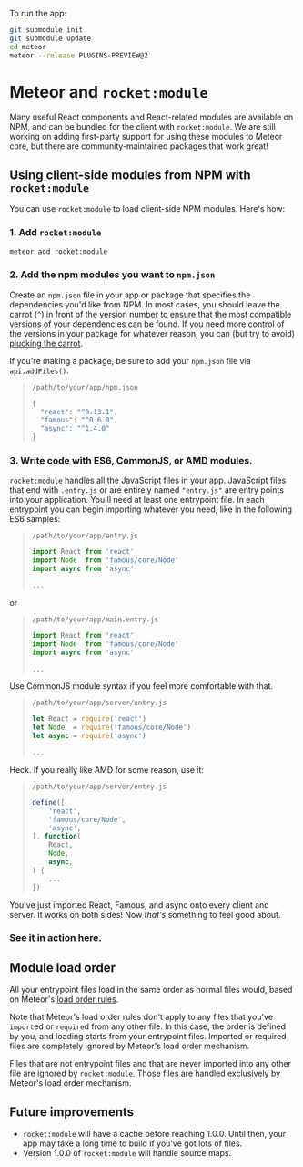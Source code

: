 
To run the app:

```sh
git submodule init
git submodule update
cd meteor
meteor --release PLUGINS-PREVIEW@2
```

Meteor and `rocket:module`
==========================

Many useful React components and React-related modules are available on NPM,
and can be bundled for the client with `rocket:module`. We are still working on
adding first-party support for using these modules to Meteor core, but there
are community-maintained packages that work great!

Using client-side modules from NPM with `rocket:module`
-------------------------------------------------------

You can use `rocket:module` to load client-side NPM modules. Here's how:

### 1. Add `rocket:module`

```sh
meteor add rocket:module
```

### 2. Add the npm modules you want to `npm.json`

Create an `npm.json` file in your app or package that specifies the
dependencies you'd like from NPM. In most cases, you should leave the carrot
(`^`) in front of the version number to ensure that the most compatible
versions of your dependencies can be found. If you need more control of the
versions in your package for whatever reason, you can (but try to avoid)
[plucking the carrot](http://semver.org).

If you're making a package, be sure to add your `npm.json` file via
`api.addFiles()`.

> `/path/to/your/app/npm.json`
> ```js
> {
>   "react": "^0.13.1",
>   "famous": "^0.6.0",
>   "async": "^1.4.0"
> }
> ```

### 3. Write code with ES6, CommonJS, or AMD modules.

`rocket:module` handles all the JavaScript files in your app. JavaScript files
that end with `.entry.js` or are entirely named `"entry.js"` are entry points
into your application. You'll need at least one entrypoint file. In each entrypoint you can
begin importing whatever you need, like in the following ES6 samples:

> `/path/to/your/app/entry.js`
> ```js
> import React from 'react'
> import Node  from 'famous/core/Node'
> import async from 'async'
>
> ...
> ```

or

> `/path/to/your/app/main.entry.js`
> ```js
> import React from 'react'
> import Node  from 'famous/core/Node'
> import async from 'async'
>
> ...
> ```

Use CommonJS module syntax if you feel more comfortable with that.

> `/path/to/your/app/server/entry.js`
> ```js
> let React = require('react')
> let Node  = require('famous/core/Node')
> let async = require('async')
>
> ...
> ```

Heck. If you really like AMD for some reason, use it:

> `/path/to/your/app/server/entry.js`
> ```js
> define([
>     'react',
>     'famous/core/Node',
>     'async',
> ], function(
>     React,
>     Node,
>     async,
> ) {
>     ...
> })
> ```

You've just imported React, Famous, and async onto every client and server. It works on both sides! Now *that's* something to feel good about.

### See it in action here.

Module load order
-----------------

All your entrypoint files load in the same order as normal files would, based
on Meteor's [load order rules](http://docs.meteor.com/#/full/fileloadorder).

Note that Meteor's load order rules don't apply to any files that you've
`import`ed or `require`d from any other file. In this case, the order is
defined by you, and loading starts from your entrypoint files. Imported or
required files are completely ignored by Meteor's load order mechanism.

Files that are not entrypoint files and that are never imported into any other
file are ignored by `rocket:module`. Those files are handled exclusively by
Meteor's load order mechanism.

## Future improvements

- `rocket:module` will have a cache before reaching 1.0.0. Until then, your app
  may take a long time to build if you've got lots of files.
- Version 1.0.0 of `rocket:module` will handle source maps.
